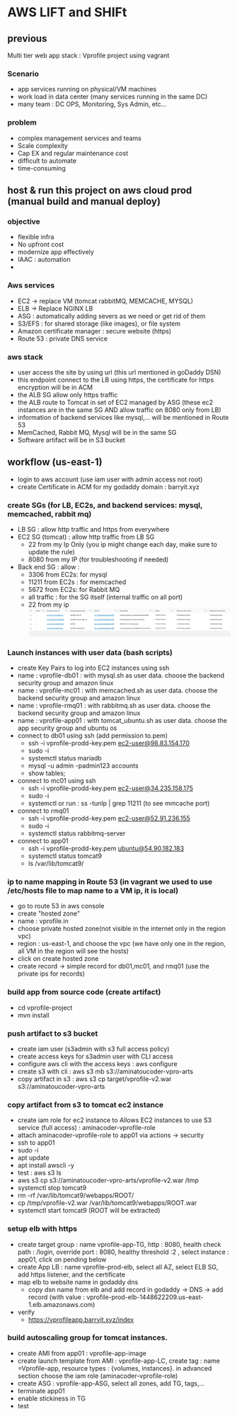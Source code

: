 # AWS LIFT and SHIFt

## previous 
Multi tier web app stack : Vprofile project using vagrant
### Scenario
- app services running on physical/VM machines
- work load in data center (many services running in the same DC)
- many team : DC OPS, Monitoring, Sys Admin, etc...

### problem 
- complex management services and teams 
- Scale complexity
- Cap EX and regular maintenance cost
- difficult to automate
- time-consuming

## host & run this project on aws cloud prod (manual build and manual deploy)

### objective
- flexible infra
- No upfront cost
- modernize app effectively
- IAAC : automation
- 
### Aws services
- EC2 -> replace VM (tomcat rabbitMQ, MEMCACHE, MYSQL)
- ELB -> Replace NGINX LB
- ASG : automatically adding severs as we need or get rid of them
- S3/EFS : for shared storage (like images), or file system
- Amazon certificate manager : secure website (https) 
- Route 53 : private DNS service

### aws stack
- user access the site by using url (this url mentioned in goDaddy DSN)
- this endpoint connect to the LB using https, the certificate for https encryption will be in ACM
- the ALB SG allow only https traffic
- the ALB route to Tomcat in set of EC2 managed by ASG (these ec2 instances are in the same SG AND allow traffic on 8080 only from LB)
- information of backend services like mysql,... will be mentioned in Route 53
- MemCached, Rabbit MQ, Mysql will be in the same SG
- Software artifact will be in S3 bucket

## workflow (us-east-1)
- login to aws account (use iam user with admin access not root)
- create Certificate in ACM for my godaddy domain : barryit.xyz
### create SGs (for LB, EC2s, and backend services: mysql, memcached, rabbit mq)
- LB SG  : allow http traffic and https from everywhere
- EC2 SG (tomcat) : allow http traffic from LB SG
    - 22 from my Ip Only (you ip might change each day, make sure to update the rule)
    - 8080 from my IP (for troubleshooting if needed)
- Back end SG : allow :
    - 3306 from EC2s: for mysql 
    - 11211 from EC2s : for memcached
    - 5672 from EC2s: for Rabbit MQ
    - all traffic : for the SG itself (internal traffic on all port)
    - 22 from my ip
 ![alt text](https://github.com/AminaB/devops/blob/master/full_devops/aws/SGs.png)
### Launch instances with user data (bash scripts)
- create Key Pairs to log into EC2 instances using ssh
- name : vprofile-db01 : with mysql.sh as user data. choose the backend security group and amazon linux
- name : vprofile-mc01 : with memcached.sh as user data. choose the backend security group and amazon linux
- name : vprofile-rmq01 : with rabbitmq.sh as user data. choose the backend security group and amazon linux
- name : vprofile-app01 : with tomcat_ubuntu.sh as user data. choose the app security group and ubuntu os
- connect to db01 using ssh (add permission to.pem)
    - ssh -i vprofile-prodd-key.pem ec2-user@98.83.154.170
    - sudo -i
    - systemctl status mariadb
    - mysql -u admin -padmin123 accounts
    - show tables;
- connect to mc01 using ssh
    - ssh -i vprofile-prodd-key.pem ec2-user@34.235.158.175
    - sudo -i
    - systemctl or run :  ss -tunlp | grep 11211 (to see mmcache port)
- connect to rmq01
    - ssh -i vprofile-prodd-key.pem ec2-user@52.91.236.155
    - sudo -i
    - systemctl status rabbitmq-server
- connect to app01
  - ssh -i vprofile-prodd-key.pem ubuntu@54.90.182.183
  - systemctl status tomcat9
  -  ls /var/lib/tomcat9/
### ip to name mapping in Route 53 (in vagrant we used to use /etc/hosts file to map name to a VM ip, it is local) 
  - go to route 53 in aws console
  - create "hosted zone"
  - name : vprofile.in
  - choose private hosted zone(not visible in the internet only in the region vpc)
  - region : us-east-1, and choose the vpc (we have only one in the region, all VM in the region will see the hosts)
  - click on create hosted zone
  - create record -> simple record for db01,mc01, and rmq01 (use the private ips for records)
### build app from source code (create artifact)
  - cd vprofile-project
  - mvn install
### push artifact to s3 bucket
  - create iam user (s3admin with s3 full access policy)
  - create access keys for s3admin user with CLI access
  - configure aws cli with the access keys : aws configure
  - create s3 with cli : aws s3 mb s3://aminatoucoder-vpro-arts
  - copy artifact in s3 :  aws s3 cp target/vprofile-v2.war s3://aminatoucoder-vpro-arts
### copy artifact from s3 to tomcat ec2 instance
  - create iam role for ec2 instance to Allows EC2 instances to use S3 service (full access) : aminacoder-vprofile-role
  - attach aminacoder-vprofile-role to app01 via actions -> security
  - ssh to app01
  - sudo -i
  - apt update
  - apt install awscli -y
  - test : aws s3 ls
  - aws s3 cp s3://aminatoucoder-vpro-arts/vprofile-v2.war /tmp
  - systemctl stop tomcat9
  - rm -rf /var/lib/tomcat9/webapps/ROOT/
  - cp /tmp/vprofile-v2.war /var/lib/tomcat9/webapps/ROOT.war
  - systemctl start tomcat9 (ROOT will be extracted)
### setup elb with https
  - create target group : name vprofile-app-TG, http : 8080, health check path : /login, override port : 8080, healthy threshold :2 , select instance : app01, click on pending below
  - create App LB : name vprofile-prod-elb, select all AZ, select  ELB SG, add https listener, and the certificate 
- map elb to website name in godaddy dns
  - copy dsn name from elb and add record in godaddy -> DNS -> add record (with value : vprofile-prod-elb-1448622209.us-east-1.elb.amazonaws.com)
- verify
  - https://vprofileapp.barryit.xyz/index
### build autoscaling group for tomcat instances.
  - create AMI from app01 : vprofile-app-image
  - create launch template from AMI : vprofile-app-LC, create tag : name =Vprofile-app, resource types : {volumes, instances}. in advanced section choose the iam role (aminacoder-vprofile-role)
  - create ASG : vprofile-app-ASG, select all zones, add TG, tags,...
  - terminate app01
  - enable stickiness in TG
  - test
  